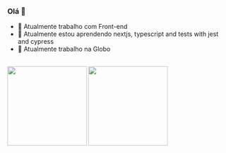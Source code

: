 ### Olá 👋

- 🔭 Atualmente trabalho com Front-end
- 🌱 Atualmente estou aprendendo nextjs, typescript and tests with jest and cypress
- 👯 Atualmente trabalho na Globo

<br/>

<div align="center">
  <a href="https://github.com/diegomcsilva">
  <img align="left" height="180em"  src="https://github-readme-stats.vercel.app/api?username=diegomcsilva&show_icons=true&theme=radical" />
  <img align="left" height="180em" src="https://github-readme-stats.vercel.app/api/top-langs/?username=diegomcsilva&layout=compact&theme=radical"/>
</div>
